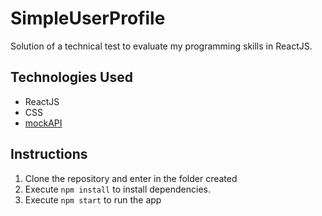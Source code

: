 # SimpleUserProfile

Solution of a technical test to evaluate my programming skills in ReactJS.

## Technologies Used

- ReactJS
- CSS
- [mockAPI](https://mockapi.io/docs)

## Instructions

1. Clone the repository and enter in the folder created
2. Execute ```npm install``` to install dependencies.
3. Execute ```npm start``` to run the app
